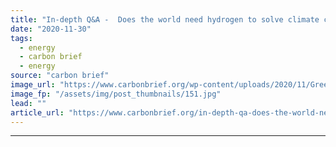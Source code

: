 ```yaml
---
title: "In-depth Q&A -  Does the world need hydrogen to solve climate change?"
date: "2020-11-30"
tags: 
  - energy
  - carbon brief
  - energy
source: "carbon brief"
image_url: "https://www.carbonbrief.org/wp-content/uploads/2020/11/Green-hydrogen-electrolysis-facility-at-the-voestalpine-integrated-steel-plant-in-Austria-583x372.jpg"
image_fp: "/assets/img/post_thumbnails/151.jpg"
lead: ""
article_url: "https://www.carbonbrief.org/in-depth-qa-does-the-world-need-hydrogen-to-solve-climate-change"
---
```


---
